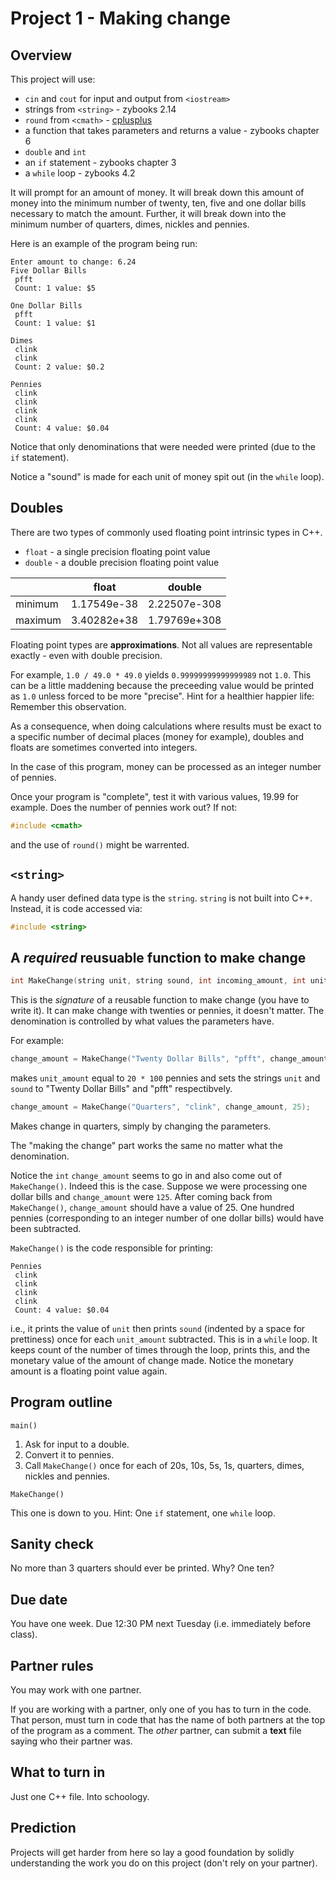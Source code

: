 # Project 1 - Making change

## Overview

This project will use:

* `cin` and `cout` for input and output from `<iostream>`
* strings from `<string>` - zybooks 2.14
* `round` from `<cmath>` - [cplusplus](http://www.cplusplus.com/reference/cmath/round/)
* a function that takes parameters and returns a value - zybooks chapter 6
* `double` and `int`
* an `if` statement - zybooks chapter 3
* a `while` loop - zybooks 4.2

It will prompt for an amount of money. It will break down this amount of money into the minimum number of twenty, ten, five and one dollar bills necessary to match the amount. Further, it will break down into the minimum number of quarters, dimes, nickles and pennies.

Here is an example of the program being run:

```text
Enter amount to change: 6.24
Five Dollar Bills
 pfft
 Count: 1 value: $5

One Dollar Bills
 pfft
 Count: 1 value: $1

Dimes
 clink
 clink
 Count: 2 value: $0.2

Pennies
 clink
 clink
 clink
 clink
 Count: 4 value: $0.04
```

Notice that only denominations that were needed were printed (due to the `if` statement).

Notice a "sound" is made for each unit of money spit out (in the `while` loop).

## Doubles

There are two types of commonly used floating point intrinsic types in C++.

* `float` - a single precision floating point value
* `double` - a double precision floating point value

|   | float | double |
| - | ----- | ------ |
| minimum | 1.17549e-38 | 2.22507e-308 |
| maximum | 3.40282e+38 | 1.79769e+308 |

Floating point types are **approximations**. Not all values are representable exactly - even with double precision.

For example, `1.0 / 49.0 * 49.0` yields `0.99999999999999989` not `1.0`. This can be a little maddening because the preceeding value would be printed as `1.0` unless forced to be more "precise". Hint for a healthier happier life: Remember this observation.

As a consequence, when doing calculations where results must be exact to a specific number of decimal places (money for example), doubles and floats are sometimes converted into integers.

In the case of this program, money can be processed as an integer number of pennies.

Once your program is "complete", test it with various values, 19.99 for example. Does the number of pennies work out? If not:

```c++
#include <cmath>
```

and the use of `round()` might be warrented.

## `<string>`

A handy user defined data type is the `string`. `string` is not built into C++. Instead, it is code accessed via:

```c++
#include <string>
```

## A *required* reusuable function to make change

```c++
int MakeChange(string unit, string sound, int incoming_amount, int unit_amount)
```

This is the *signature* of a reusable function to make change (you have to write it). It can make change with twenties or pennies, it doesn't matter. The denomination is controlled by what values the parameters have.

For example:

```c++
change_amount = MakeChange("Twenty Dollar Bills", "pfft", change_amount, 2000);
```

makes `unit_amount` equal to `20 * 100` pennies and sets the strings `unit` and `sound` to "Twenty Dollar Bills" and "pfft" respectibvely.

```c++
change_amount = MakeChange("Quarters", "clink", change_amount, 25);
```

Makes change in quarters, simply by changing the parameters.

The "making the change" part works the same no matter what the denomination.

Notice the `int` `change_amount` seems to go in and also come out of `MakeChange()`. Indeed this is the case. Suppose we were processing one dollar bills and `change_amount` were `125`. After coming back from `MakeChange()`, `change_amount` should have a value of 25. One hundred pennies (corresponding to an integer number of one dollar bills) would have been subtracted.

`MakeChange()` is the code responsible for printing:

```text
Pennies
 clink
 clink
 clink
 clink
 Count: 4 value: $0.04
```

i.e., it prints the value of `unit` then prints `sound` (indented by a space for prettiness) once for each `unit_amount` subtracted. This is in a `while` loop. It keeps count of the number of times through the loop, prints this, and the monetary value of the amount of change made. Notice the monetary amount is a floating point value again.

## Program outline

`main()`

1. Ask for input to a double.
2. Convert it to pennies.
3. Call `MakeChange()` once for each of 20s, 10s, 5s, 1s, quarters, dimes, nickles and pennies.

`MakeChange()`

This one is down to you. Hint: One `if` statement, one `while` loop.

## Sanity check

No more than 3 quarters should ever be printed. Why? One ten?

## Due date

You have one week. Due 12:30 PM next Tuesday (i.e. immediately before class).

## Partner rules

You may work with one partner.

If you are working with a partner, only one of you has to turn in the code. That person, must turn in code that has the name of both partners at the top of the program as a comment. The *other* partner, can submit a **text** file saying who their partner was.

## What to turn in

Just one C++ file. Into schoology.

## Prediction

Projects will get harder from here so lay a good foundation by solidly understanding the work you do on this project (don't rely on your partner).
